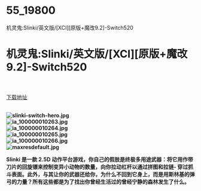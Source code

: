 # 55_19800
机灵鬼:Slinki/英文版/[XCI][原版+魔改9.2]-Switch520
# 机灵鬼:Slinki/英文版/[XCI][原版+魔改9.2]-Switch520
 <br/></br>
[下载地址](https://www.switch520.cc/article/19800 "下载地址")
<br/></br>

<p><strong><img title="slinki-switch-hero.jpg" src="https://www.switch520.cc/muke_img/2021_07_06_04492cf1cdddc.jpg" alt="slinki-switch-hero.jpg"></strong><br>
<strong><img title="ia_100000010263.jpg" src="https://www.switch520.cc/muke_img/2021_07_06_65995219c1434.jpg" alt="ia_100000010263.jpg"></strong><br>
<strong><img title="ia_100000010264.jpg" src="https://www.switch520.cc/muke_img/2021_07_06_73f736d7830fb.jpg" alt="ia_100000010264.jpg"></strong><br>
<strong><img title="ia_100000010265.jpg" src="https://www.switch520.cc/muke_img/2021_07_06_db402b7bf47ac.jpg" alt="ia_100000010265.jpg"></strong><br>
<strong><img title="ia_100000010266.jpg" src="https://www.switch520.cc/muke_img/2021_07_06_ea98e4d4537cd.jpg" alt="ia_100000010266.jpg"></strong><br>
<strong><img title="maxresdefault.jpg" src="https://www.switch520.cc/muke_img/2021_07_06_5f27eea3f6c87.jpg" alt="maxresdefault.jpg"></strong></p>
<p><strong>Slinki 是一款 2.5D 动作平台游戏，你自己的假肢是终极多用途武器：将它用作带刀片的回旋镖来控制变异小动物的数量，向你拉动杠杆以通过拼图和拉链- 穿过抓斗表面。此外，与其让你的武器还给你，为什么不回到它身上，而是用斯林基的弹弓的力量？所有这些都是为了找出你曾经生活过的曾经宁静的森林发生了什么。</strong></p>
